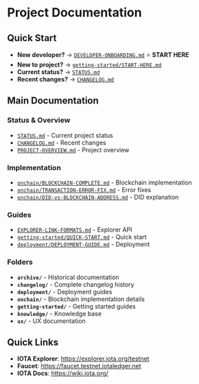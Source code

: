 # Project Documentation

## Quick Start
- **New developer?** → [`DEVELOPER-ONBOARDING.md`](DEVELOPER-ONBOARDING.md) ⭐ **START HERE**
- **New to project?** → [`getting-started/START-HERE.md`](getting-started/START-HERE.md)
- **Current status?** → [`STATUS.md`](STATUS.md)
- **Recent changes?** → [`CHANGELOG.md`](CHANGELOG.md)

## Main Documentation

### Status & Overview
- [`STATUS.md`](STATUS.md) - Current project status
- [`CHANGELOG.md`](CHANGELOG.md) - Recent changes
- [`PROJECT-OVERVIEW.md`](PROJECT-OVERVIEW.md) - Project overview

### Implementation
- [`onchain/BLOCKCHAIN-COMPLETE.md`](onchain/BLOCKCHAIN-COMPLETE.md) - Blockchain implementation
- [`onchain/TRANSACTION-ERROR-FIX.md`](onchain/TRANSACTION-ERROR-FIX.md) - Error fixes
- [`onchain/DID-vs-BLOCKCHAIN-ADDRESS.md`](onchain/DID-vs-BLOCKCHAIN-ADDRESS.md) - DID explanation

### Guides
- [`EXPLORER-LINK-FORMATS.md`](EXPLORER-LINK-FORMATS.md) - Explorer API
- [`getting-started/QUICK-START.md`](getting-started/QUICK-START.md) - Quick start
- [`deployment/DEPLOYMENT-GUIDE.md`](deployment/DEPLOYMENT-GUIDE.md) - Deployment

### Folders

- **`archive/`** - Historical documentation
- **`changelog/`** - Complete changelog history
- **`deployment/`** - Deployment guides
- **`onchain/`** - Blockchain implementation details
- **`getting-started/`** - Getting started guides
- **`knowledge/`** - Knowledge base
- **`ux/`** - UX documentation

## Quick Links

- **IOTA Explorer**: https://explorer.iota.org/testnet
- **Faucet**: https://faucet.testnet.iotaledger.net
- **IOTA Docs**: https://wiki.iota.org/
